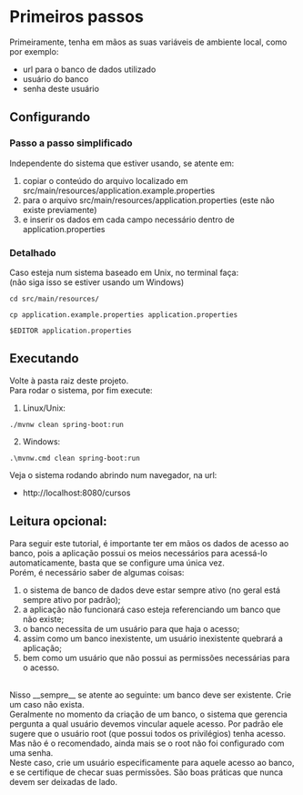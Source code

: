 # Primeiros passos

Primeiramente, tenha em mãos as suas variáveis de ambiente local, como por exemplo:
- url para o banco de dados utilizado
- usuário do banco
- senha deste usuário

## Configurando

### Passo a passo simplificado
Independente do sistema que estiver usando, se atente em:
1. copiar o conteúdo do arquivo localizado em src/main/resources/application.example.properties
2. para o arquivo src/main/resources/application.properties (este não existe previamente)
3. e inserir os dados em cada campo necessário dentro de application.properties

### Detalhado
Caso esteja num sistema baseado em Unix, no terminal faça:
<br />
(não siga isso se estiver usando um Windows)
<br />
```
cd src/main/resources/
```
```
cp application.example.properties application.properties
```
```
$EDITOR application.properties
```

## Executando
Volte à pasta raiz deste projeto.
<br />
Para rodar o sistema, por fim execute:
<br />
1. Linux/Unix:
```
./mvnw clean spring-boot:run
```
2. Windows:
```
.\mvnw.cmd clean spring-boot:run
```

Veja o sistema rodando abrindo num navegador, na url:
- http://localhost:8080/cursos

## Leitura opcional:

Para seguir este tutorial, é importante ter em mãos os dados de acesso ao banco, pois a aplicação possui os meios necessários para acessá-lo automaticamente, basta que se configure uma única vez.
<br />
Porém, é necessário saber de algumas coisas:
1. o sistema de banco de dados deve estar sempre ativo (no geral está sempre ativo por padrão);
2. a aplicação não funcionará caso esteja referenciando um banco que não existe;
3. o banco necessita de um usuário para que haja o acesso;
4. assim como um banco inexistente, um usuário inexistente quebrará a aplicação;
5. bem como um usuário que não possui as permissões necessárias para o acesso.
<br />
Nisso __sempre__ se atente ao seguinte: um banco deve ser existente. Crie um caso não exista.
<br />
Geralmente no momento da criação de um banco, o sistema que gerencia pergunta a qual usuário devemos vincular aquele acesso. Por padrão ele sugere que o usuário root (que possui todos os privilégios) tenha acesso. Mas não é o recomendado, ainda mais se o root não foi configurado com uma senha.
<br />
Neste caso, crie um usuário especificamente para aquele acesso ao banco, e se certifique de checar suas permissões. São boas práticas que nunca devem ser deixadas de lado.
